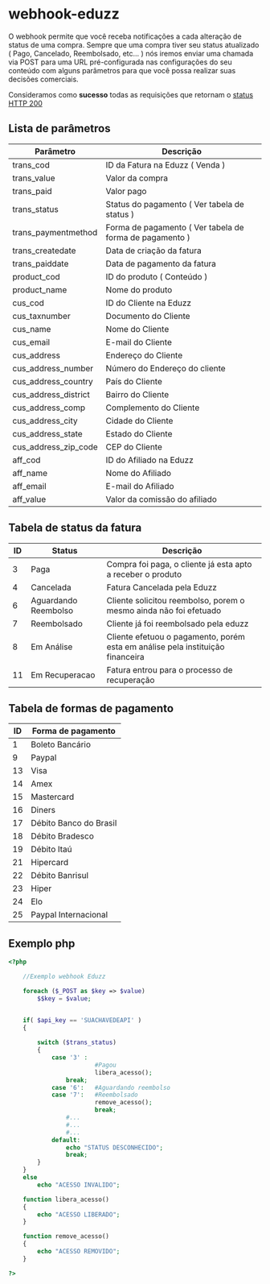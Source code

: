 # webhook-eduzz
O webhook permite que você receba notificações a cada alteração de status de uma compra. Sempre que uma compra tiver seu status atualizado ( Pago, Cancelado, Reembolsado, etc... ) nós iremos enviar uma chamada via POST para uma URL pré-configurada nas configurações do seu conteúdo com alguns parâmetros para que você possa realizar suas decisões comerciais.

Consideramos como **sucesso** todas as requisições que retornam o [status HTTP 200](http://www.w3.org/Protocols/rfc2616/rfc2616-sec10.html) 

## Lista de parâmetros

Parâmetro     | Descrição
------------- | -------------
trans_cod     | ID da Fatura na Eduzz ( Venda )
trans_value | Valor da compra
trans_paid    | Valor pago
trans_status  | Status do pagamento ( Ver tabela de status )
trans_paymentmethod | Forma de pagamento ( Ver tabela de forma de pagamento )
trans_createdate | Data de criação da fatura
trans_paiddate | Data de pagamento da fatura
product_cod   | ID do produto ( Conteúdo )
product_name | Nome do produto
cus_cod	| ID do Cliente na Eduzz
cus_taxnumber | Documento do Cliente
cus_name | Nome do Cliente
cus_email | E-mail do Cliente
cus_address | Endereço do Cliente
cus_address_number | Número do Endereço do cliente
cus_address_country | País do Cliente
cus_address_district | Bairro do Cliente
cus_address_comp | Complemento do Cliente
cus_address_city | Cidade do Cliente 
cus_address_state | Estado do Cliente
cus_address_zip_code | CEP do Cliente
aff_cod | ID do Afiliado na Eduzz
aff_name | Nome do Afiliado
aff_email | E-mail do Afiliado
aff_value | Valor da comissão do afiliado 


## Tabela de status da fatura

ID  | Status | Descrição
--- | ------ | -----------
3 | Paga | Compra foi paga, o cliente já esta apto a receber o produto 
4 | Cancelada | Fatura Cancelada pela Eduzz
6 | Aguardando Reembolso | Cliente solicitou reembolso, porem o mesmo ainda não foi efetuado
7 | Reembolsado | Cliente já foi reembolsado pela eduzz
8 | Em Análise | Cliente efetuou o pagamento, porém esta em análise pela instituição financeira
11 | Em Recuperacao | Fatura entrou para o processo de recuperação

## Tabela de formas de pagamento
ID	| Forma de pagamento
----	| -----
1 	| Boleto Bancário
9 	| Paypal
13 	| Visa
14	| Amex
15 	| Mastercard
16 	| Diners
17 	| Débito Banco do Brasil
18 	| Débito Bradesco
19 	| Débito Itaú
21 	| Hipercard
22 	| Débito Banrisul
23 	| Hiper
24 	| Elo
25 	| Paypal Internacional


## Exemplo php
```php
<?php

	//Exemplo webhook Eduzz

	foreach ($_POST as $key => $value)	
		$$key = $value;


	if( $api_key == 'SUACHAVEDEAPI' )
	{
		
		switch ($trans_status)
		{
			case '3' :
						#Pagou
						libera_acesso();
				break;
			case '6':   #Aguardando reembolso
			case '7':   #Reembolsado
						remove_acesso();
						break;
				#...
				#...
				#...
			default:
				echo "STATUS DESCONHECIDO";
				break;
		}
	}
	else
		echo "ACESSO INVALIDO";

	function libera_acesso()
	{
		echo "ACESSO LIBERADO";
	}

	function remove_acesso()
	{
		echo "ACESSO REMOVIDO";
	}

?>
```



